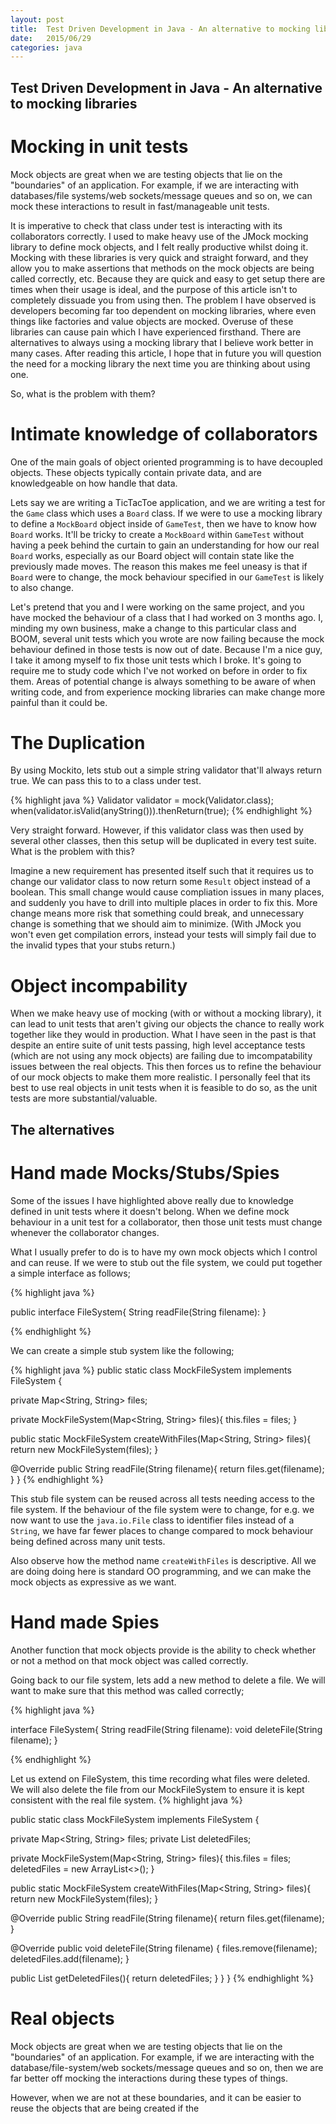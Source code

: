 ```yaml
---
layout: post
title:  Test Driven Development in Java - An alternative to mocking libraries
date:   2015/06/29
categories: java
---
```

Test Driven Development in Java - An alternative to mocking libraries
---------------

Mocking in unit tests
=============
Mock objects are great when we are testing objects that lie on the "boundaries" of an application. For example, if we are interacting with databases/file systems/web sockets/message queues and so on, we can mock these interactions to result in fast/manageable unit tests.

It is imperative to check that class under test is interacting with its collaborators correctly. I used to make heavy use of the JMock mocking library to define mock objects, and I felt really productive whilst doing it. Mocking with these libraries is very quick and straight forward, and they allow you to make assertions that methods on the mock objects are being called correctly, etc. Because they are quick and easy to get setup there are times when their usage is ideal, and the purpose of this article isn't to completely dissuade you from using then. The problem I have observed is developers becoming far too dependent on mocking libraries, where even things like factories and value objects are mocked. Overuse of these libraries can cause pain which I have experienced firsthand. There are alternatives to always using a mocking library that I believe work better in many cases. After reading this article, I hope that in future you will question the need for a mocking library the next time you are thinking about using one.

So, what is the problem with them?

Intimate knowledge of collaborators
=============
One of the main goals of object oriented programming is to have decoupled objects. These objects typically contain private data, and are knowledgeable on how handle that data.

Lets say we are writing a TicTacToe application, and we are writing a test for the `Game` class which uses a `Board` class. If we were to use a mocking library to define a `MockBoard` object inside of `GameTest`, then we have to know how `Board` works. It'll be tricky to create a `MockBoard` within `GameTest` without having a peek behind the curtain to gain an understanding for how our real `Board` works, especially as our Board object will contain state like the previously made moves. The reason this makes me feel uneasy is that if `Board` were to change, the mock behaviour specified in our `GameTest` is likely to also change.

Let's pretend that you and I were working on the same project, and you have mocked the behaviour of a class that I had worked on 3 months ago. I, minding my own business, make a change to this particular class and BOOM, several unit tests which you wrote are now failing because the mock behaviour defined in those tests is now out of date. Because I'm a nice guy, I take it among myself to fix those unit tests which I broke. It's going to require me to study code which I've not worked on before in order to fix them. Areas of potential change is always something to be aware of when writing code, and from experience mocking libraries can make change more painful than it could be.

The Duplication
===========
By using Mockito, lets stub out a simple string validator that'll always return true. We can pass this to to a class under test.

{% highlight java %}
Validator<String> validator = mock(Validator.class);
when(validator.isValid(anyString())).thenReturn(true);
{% endhighlight %}

Very straight forward. However, if this validator class was then used by several other classes, then this setup will be duplicated in every test suite. What is the problem with this?

Imagine a new requirement has presented itself such that it requires us to change our validator class to now return some <code>Result</code> object instead of a boolean. This small change would cause compliation issues in many places, and suddenly you have to drill into multiple places in order to fix this. More change means more risk that something could break, and unnecessary change is something that we should aim to minimize. (With JMock you won't even get compilation errors, instead your tests will simply fail due to the invalid types that your stubs return.)

Object incompability
================
When we make heavy use of mocking (with or without a mocking library), it can lead to unit tests that aren't giving our objects the chance to really work together like they would in production. What I have seen in the past is that despite an entire suite of unit tests passing, high level acceptance tests (which are not using any mock objects) are failing due to imcompatability issues between the real objects. This then forces us to refine the behaviour of our mock objects to make them more realistic. I personally feel that its best to use real objects in unit tests when it is feasible to do so, as the unit tests are more substantial/valuable.

The alternatives
-------------

Hand made Mocks/Stubs/Spies
===================
Some of the issues I have highlighted above really due to knowledge defined in unit tests where it doesn't belong. When we define mock behaviour in a unit test for a collaborator, then those unit tests must change whenever the collaborator changes.

What I usually prefer to do is to have my own mock objects which I control and can reuse. If we were to stub out the file system, we could put together a simple interface as follows;

{% highlight java %}

public interface FileSystem{
  String readFile(String filename):
}

{% endhighlight %}

We can create a simple stub system like the following;

{% highlight java %}
public static class MockFileSystem implements FileSystem {

  private Map<String, String> files;

  private MockFileSystem(Map<String, String> files){
    this.files = files;
  }

  public static MockFileSystem createWithFiles(Map<String, String> files){
    return new MockFileSystem(files);
  }

  @Override
  public String readFile(String filename){
    return files.get(filename);
  }
}
{% endhighlight %}

This stub file system can be reused across all tests needing access to the file system. If the behaviour of the file system were to change, for e.g. we now want to use the `java.io.File` class to identifier files instead of a `String`, we have far fewer places to change compared to mock behaviour being defined across many unit tests.

Also observe how the method name `createWithFiles` is descriptive. All we are doing doing here is standard OO programming, and we can make the mock objects as expressive as we want.

Hand made Spies
============
Another function that mock objects provide is the ability to check whether or not a method on that mock object was called correctly.

Going back to our file system, lets add a new method to delete a file. We will want to make sure that this method was called correctly;

{% highlight java %}

interface FileSystem{
  String readFile(String filename):
  void deleteFile(String filename);
}

{% endhighlight %}

Let us extend on FileSystem, this time recording what files were deleted. We will also delete the file from our MockFileSystem to ensure it is kept consistent with the real file system.
{% highlight java %}

public static class MockFileSystem implements FileSystem {

  private Map<String, String> files;
  private List<String> deletedFiles;

  private MockFileSystem(Map<String, String> files){
    this.files = files;
    deletedFiles = new ArrayList<>();
  }

  public static MockFileSystem createWithFiles(Map<String, String> files){
    return new MockFileSystem(files);
  }

  @Override
  public String readFile(String filename){
    return files.get(filename);
  }

  @Override
  public void deleteFile(String filename) {
      files.remove(filename);
      deletedFiles.add(filename);
  }

  public List<String> getDeletedFiles(){
    return deletedFiles;
  }
}
}
{% endhighlight %}


Real objects
===========
Mock objects are great when we are testing objects that lie on the "boundaries" of an application. For example, if we are interacting with the database/file-system/web sockets/message queues and so on, then we are far better off mocking the interactions during these types of things.

However, when we are not at these boundaries, and it can be easier to reuse the objects that are being created if the
